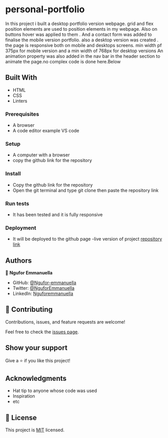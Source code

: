 # personal-portfolio

In this project i built a desktop portfolio version webpage. grid and flex position elements are used to position elements in my webpage. Also on buttons hover was applied to them . And a contact form was added to finalise the mobile version portfolio. also a desktop version was created . the page is responsive both on mobile and desktops screens. min width pf 375px for mobile version and a min width of 768px for desktop versions
An animation property was also added in the nav bar in the header section to animate the page.no complex code is done here.Below 
## Built With

- HTML
- CSS
- Linters

### Prerequisites

- A browser
- A code editor example VS code

### Setup

- A computer with a browser
- copy  the github link for the repository 

### Install

- Copy the github link for the repository
- Open the git terminal and type git clone then paste the repository link

### Run tests

- It has been tested and it is fully responsive

### Deployment

- It will be deployed to the github page
-live version of project [repository link](https://ngufor-emmanuella.github.io/personal-portfolio/)

## Authors

👤 **Ngufor Emmanuella**

- GitHub: [@Ngufor-emmanuella](https://github.com/Ngufor-emmanuella)
- Twitter: [@NguforEmmanuella](https://twitter.com/NguforEmmanuella)
- LinkedIn: [Nguforemmanuella](https://linkedin.com/in/Nguforemmanuella)


## 🤝 Contributing

Contributions, issues, and feature requests are welcome!

Feel free to check the [issues page](../../issues/).

## Show your support

Give a ⭐️ if you like this project!

## Acknowledgments

- Hat tip to anyone whose code was used
- Inspiration
- etc

## 📝 License

This project is [MIT](./MIT.md) licensed.